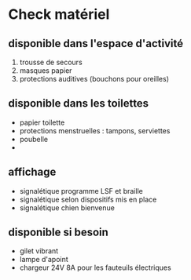 # Check matériel

## disponible dans l'espace d'activité
1. trousse de secours
2. masques papier
3. protections auditives (bouchons pour oreilles)

## disponible dans les toilettes
- papier toilette
- protections menstruelles : tampons, serviettes
- poubelle 
-

## affichage
- signalétique programme LSF et braille
- signalétique selon dispositifs mis en place
- signalétique chien bienvenue

## disponible si besoin
- gilet vibrant
- lampe d'apoint 
- chargeur 24V 8A pour les fauteuils électriques

